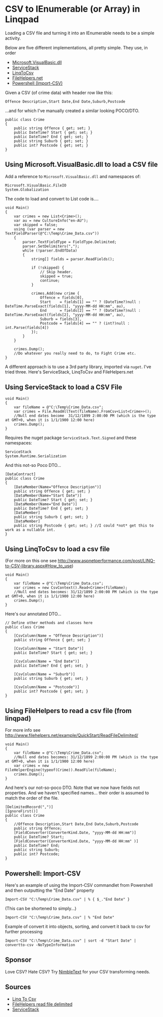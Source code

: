 ﻿# CSV to IEnumerable<T> (or Array<T>) in Linqpad

Loading a CSV file and turning it into an IEnumerable<T> needs to be a simple activity.

Below are five different implementations, all pretty simple. They use, in order

 * [Microsoft.VisualBasic.dll](#using-microsoft.visualbasic.dll-to-load-a-csv-file)
 * [ServiceStack](#using-servicestack-to-load-a-csv-file)
 * [LinqToCsv](#using-linqtocsv-to-load-a-csv-file)
 * [FileHelpers.net](#using-filehelpers-to-read-a-csv-file-from-linqpad)
 * [Powershell (Import-CSV)](#powershell-import-csv)

Given a CSV (of crime data) with header row like this:

    Offence Description,Start Date,End Date,Suburb,Postcode

...and for which I've manually created a similar looking POCO/DTO.

	public class Crime
	{
		public string Offence { get; set; }
		public DateTime? Start { get; set; }
		public DateTime? End { get; set; }
		public string Suburb { get; set; }
		public int? Postcode { get; set; }
	}

## Using Microsoft.VisualBasic.dll to load a CSV file

Add a reference to `Microsoft.VisualBasic.dll` and namespaces of:

	Microsoft.VisualBasic.FileIO
	System.Globalization

The code to load and convert to List<Crime> code is....

	void Main()
	{
		var crimes = new List<Crime>();
		var au = new CultureInfo("en-AU");
		var skipped = false;
		using (var parser = new TextFieldParser(@"C:\Temp\Crime_Data.csv"))
		{
			parser.TextFieldType = FieldType.Delimited;
			parser.SetDelimiters(",");
			while (!parser.EndOfData)
			{
				string[] fields = parser.ReadFields();

				if (!skipped) {
					// Skip header.
					skipped = true;
					continue;
				}

				crimes.Add(new crime {
					Offence = fields[0],
					Start 	 = fields[1] == "" ? (DateTime?)null : DateTime.ParseExact(fields[1], "yyyy-MM-dd HH:mm", au),
					End 	 = fields[2] == "" ? (DateTime?)null : DateTime.ParseExact(fields[2], "yyyy-MM-dd HH:mm", au),
					Suburb = fields[3],
					Postcode = fields[4] == "" ? (int?)null : int.Parse(fields[4])
				});
			}
		}

		crimes.Dump();
		//Do whatever you really need to do, to Fight Crime etc.
	}

A different approach is to use a 3rd party library, imported via `nuget`. I've tried three. Here's ServiceStack, LinqToCsv and FileHelpers.net

## Using ServiceStack to load a CSV File

	void Main()
	{
		var fileName = @"C:\Temp\Crime_Data.csv";
		var crimes = File.ReadAllText(fileName).FromCsv<List<Crime>>();
		//Null end dates become  31/12/1899 2:00:00 PM (which is the type at GMT+0, when it is 1/1/1900 12:00 here)
		crimes.Dump();
	}

Requires the nuget package `ServiceStack.Text.Signed` and these namespaces:

	ServiceStack
	System.Runtime.Serialization

And this not-so Poco DTO...

	[DataContract]
	public class Crime
	{
		[DataMember(Name="Offence Description")]
		public string Offence { get; set; }
		[DataMember(Name="Start Date")]
		public DateTime? Start { get; set; }
		[DataMember(Name="End Date")]
		public DateTime? End { get; set; }
		[DataMember]
		public string Suburb { get; set; }
		[DataMember]
		public string Postcode { get; set; } //I could *not* get this to work as a nullable int.
	}

## Using LinqToCsv to load a csv file

(For more on this one see <http://www.aspnetperformance.com/post/LINQ-to-CSV-library.aspx#How_to_use>)

	void Main()
	{
		var fileName = @"C:\Temp\Crime_Data.csv";
		var crimes = new CsvContext().Read<Crime>(fileName);
		//Null end dates becomes: 31/12/1899 2:00:00 PM (which is the type at GMT+0, when it is 1/1/1900 12:00 here)
		crimes.Dump();
	}

Here's our annotated DTO...

	// Define other methods and classes here
	public class Crime
	{
		[CsvColumn(Name = "Offence Description")]
		public string Offence { get; set; }

		[CsvColumn(Name = "Start Date")]
		public DateTime? Start { get; set; }

		[CsvColumn(Name = "End Date")]
		public DateTime? End { get; set; }

		[CsvColumn(Name = "Suburb")]
		public string Suburb { get; set; }

		[CsvColumn(Name = "Postcode")]
		public int? Postcode { get; set; }
	}

## Using FileHelpers to read a csv file (from linqpad)

For more info see <http://www.filehelpers.net/example/QuickStart/ReadFileDelimited/>

	void Main()
	{
		var fileName = @"C:\Temp\Crime_Data.csv";
		//Null end dates becomes: 31/12/1899 2:00:00 PM (which is the type at GMT+0, when it is 1/1/1900 12:00 here)
		var crimes = new FileHelperEngine(typeof(Crime)).ReadFile(fileName);
		crimes.Dump();
	}

And here's our not-so-poco DTO. Note that we now have fields not properties. And we haven't specified names... their order is assumed to match the order of the file.

	[DelimitedRecord(",")]
	[IgnoreFirst()]
	public class Crime
	{
		//Offence Description,Start Date,End Date,Suburb,Postcode
		public string Offence;
		[FieldConverter(ConverterKind.Date, "yyyy-MM-dd HH:mm")]
		public DateTime? Start;
		[FieldConverter(ConverterKind.Date, "yyyy-MM-dd HH:mm" )]
		public DateTime? End;
		public string Suburb;
		public int? Postcode;
	}

## Powershell: Import-CSV

Here's an example of using the Import-CSV commandlet from Powershell and then outputting the "End Date" property

	Import-CSV "C:\Temp\Crime_Data.csv" | % { $_."End Date" }

(This can be shortened to simply...)

	Import-CSV "C:\Temp\Crime_Data.csv" | % "End Date"

Example of convert it into objects, sorting, and convert it back to csv for further processing

	Import-CSV "C:\Temp\Crime_Data.csv" | sort -d "Start Date" | convertto-csv -NoTypeInformation

## Sponsor

Love CSV? Hate CSV? Try [NimbleText](http://NimbleText.com/) for your CSV transforming needs.

## Sources

 * [Linq To Csv](http://www.aspnetperformance.com/post/LINQ-to-CSV-library.aspx#How_to_use)
 * [FileHelpers read file delimited](http://www.filehelpers.net/example/QuickStart/ReadFileDelimited/)
 * [ServiceStack](http://docs.servicestack.net/csv-format)